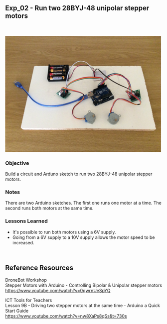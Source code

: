 ## Exp_02 - Run two 28BYJ-48 unipolar stepper motors
<br>

<br>
<img src="https://github.com/vbookshelf/Sukuma-SBR-Self-Balancing-Robot-Experiments/blob/main/images/exp02-pic.jpg" width="500"></img>
<br>

### Objective

Build a circuit and Arduno sketch to run two 28BYJ-48 unipolar stepper motors. 

### Notes

There are two Arduino sketches. The first one runs one motor at a time. The second runs both motors at the same time.

### Lessons Learned

- It's possible to run both motors using a 6V supply.
- Going from a 6V supply to a 10V supply allows the motor speed to be increased.


<br>

## Reference Resources

DroneBot Workshop<br>
Stepper Motors with Arduino - Controlling Bipolar & Unipolar stepper
motors<br>
https://www.youtube.com/watch?v=0qwrnUeSpYQ<br>

ICT Tools for Teachers<br>
Lesson 9B - Driving two stepper motors at the same time - Arduino a Quick Start Guide<br>
https://www.youtube.com/watch?v=nw8XaPs8qSs&t=730s


<br>
